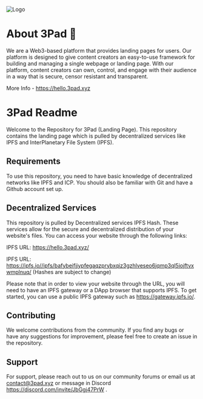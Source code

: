 
![Logo](https://gateway.pinata.cloud/ipfs/QmeJ13XnVj1pdEnCGzRQEKLsmPUhzTCd8ryArBwmRDK2CB)


# About 3Pad 👋
We are a Web3-based platform that provides landing pages for users. Our platform is designed to give content creators an easy-to-use framework for building and managing a single webpage or landing page. With our platform, content creators can own, control, and engage with their audience in a way that is secure, censor resistant and transparent.

More Info - https://hello.3pad.xyz

# 3Pad Readme

Welcome to the Repository for 3Pad (Landing Page). This repository contains the landing page which is pulled by decentralized services like IPFS and InterPlanetary File System (IPFS).


## Requirements
To use this repository, you need to have basic knowledge of decentralized networks like IPFS and ICP. You should also be familiar with Git and have a Github account set up.
## Decentralized Services
This repository is pulled by Decentralized services IPFS Hash. These services allow for the secure and decentralized distribution of your website's files. You can access your website through the following links:

IPFS URL: https://hello.3pad.xyz/

IPFS URL: https://ipfs.io//ipfs/bafybeifjjypfegaqzprybxqiz3gzhlveseo6jqmp3ql5iojftvxwmplnuq/
(Hashes are subject to change)

Please note that in order to view your website through the URL, you will need to have an IPFS gateway or a DApp browser that supports IPFS. To get started, you can use a public IPFS gateway such as https://gateway.ipfs.io/.
## Contributing

We welcome contributions from the community. If you find any bugs or have any suggestions for improvement, please feel free to create an issue in the repository.



## Support

For support, please reach out to us on our community forums or email us at contact@3pad.xyz or message in Discord https://discord.com/invite/JbGgj47PrW .